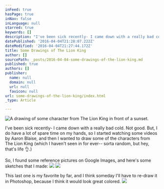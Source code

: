 ```yaml
---
inFeed: true
hasPage: true
inNav: false
inLanguage: null
starred: true
keywords: []
description: "I've been sick recently- I came down with a really bad cold. Not good. But, I do have a lot of spare time on my hands, so I started watching some videos by Aaron Blaise, and then I wanted to draw some of the characters from The Lion King (which I haven't seen in for ever-- sorta random, but hey, that's life \uD83D\uDC4C.)"
datePublished: '2016-04-04T21:28:07.222Z'
dateModified: '2016-04-04T21:27:44.172Z'
title: Some Drawings of The Lion King
author: []
sourcePath: _posts/2016-04-04-some-drawings-of-the-lion-king.md
published: true
authors: []
publisher:
  name: null
  domain: null
  url: null
  favicon: null
url: some-drawings-of-the-lion-king/index.html
_type: Article

---
```

![A drawing of some character from The Lion King in front of a sunset.](https://the-grid-user-content.s3-us-west-2.amazonaws.com/f42a7acd-8ae3-49c0-9b65-46b07c8b24c7.jpg)

I've been sick recently- I came down with a really bad cold. Not good. But, I do have a lot of spare time on my hands, so I started watching some videos by Aaron Blaise, and then I wanted to draw some of the characters from The Lion King (which I haven't seen in for ever-- sorta random, but hey, that's life 👌.)

So, I found some reference pictures on Google Images, and here's some sketches that I made:
![](https://s3-us-west-2.amazonaws.com/the-grid-img/p/d0321bb712867fee3689acef6f9b6615eba6175d.jpg)
![](https://s3-us-west-2.amazonaws.com/the-grid-img/p/80590cb983f84a623f6fe7cb8d0d7d0b9dd608df.jpg)

This last one is my favorite by far, and I think someday I'll have to re-draw it in Photoshop, because I think it would look great colored.
![](https://the-grid-user-content.s3-us-west-2.amazonaws.com/d9bc2193-a31d-43b1-93f4-27aeebbe73fb.jpg)